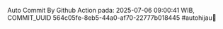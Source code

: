 Auto Commit By Github Action pada: 2025-07-06 09:00:41 WIB, COMMIT_UUID 564c05fe-8eb5-44a0-af70-22777b018445 #autohijau🗿
